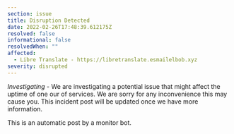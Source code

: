 ```yaml
---
section: issue
title: Disruption Detected
date: 2022-02-26T17:48:39.612175Z
resolved: false
informational: false
resolvedWhen: ""
affected:
  - Libre Translate - https://libretranslate.esmailelbob.xyz
severity: disrupted
---
```

*Investigating* - We are investigating a potential issue that might affect the uptime of one our of services. We are sorry for any inconvenience this may cause you. This incident post will be updated once we have more information.

This is an automatic post by a monitor bot.
        